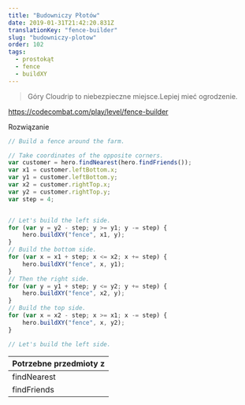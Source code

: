 ```yaml
---
title: "Budowniczy Płotów"
date: 2019-01-31T21:42:20.831Z
translationKey: "fence-builder"
slug: "budowniczy-plotow"
order: 102
tags:
  - prostokąt
  - fence
  - buildXY
---
```


> Góry Cloudrip to niebezpieczne miejsce.Lepiej mieć ogrodzenie.

https://codecombat.com/play/level/fence-builder

Rozwiązanie

```javascript
// Build a fence around the farm.

// Take coordinates of the opposite corners.
var customer = hero.findNearest(hero.findFriends());
var x1 = customer.leftBottom.x;
var y1 = customer.leftBottom.y;
var x2 = customer.rightTop.x;
var y2 = customer.rightTop.y;
var step = 4;


// Let's build the left side.
for (var y = y2 - step; y >= y1; y -= step) {
    hero.buildXY("fence", x1, y);
}
// Build the bottom side.
for (var x = x1 + step; x <= x2; x += step) {
    hero.buildXY("fence", x, y1);
}
// Then the right side.
for (var y = y1 + step; y <= y2; y += step) {
    hero.buildXY("fence", x2, y);
}
// Build the top side.
for (var x = x2 - step; x >= x1; x -= step) {
    hero.buildXY("fence", x, y2);
}

// Let's build the left side.


```

Potrzebne przedmioty z |
--- |
findNearest |
findFriends |


